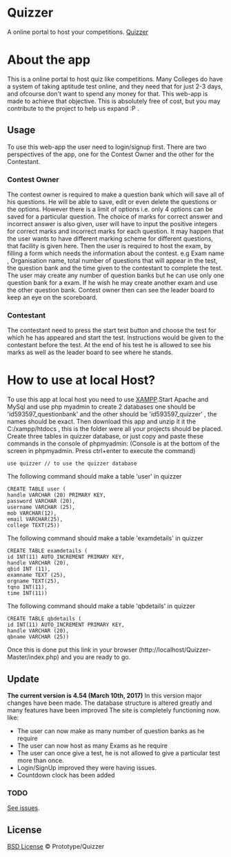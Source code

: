 # Quizzer
A online portal to host your competitions.
[Quizzer](https://wagh.000webhostapp.com/index.php)

# About the app
This is a online portal to host quiz like competitions. Many Colleges do have a system of taking aptitude test online, and they need that for just 2-3 days, and ofcourse don't want to spend any money for that. This web-app is made to achieve that objective. This is absolutely free of cost, but you may contribute to the project to help us expand :P .

## Usage
To use this web-app the user need to login/signup first.
There are two perspectives of the app, one for the Contest Owner and the other for the Contestant.

### Contest Owner
The contest owner is required to make a question bank which will save all of his questions. He will be able to save, edit or even delete the questions or the options. However there is a limit of options i.e. only 4 options can be saved for a particular question.
The choice of marks for correct answer and incorrect answer is also given, user will have to input the positive integers for correct marks and incorrect marks for each question. It may happen that the user wants to have different marking scheme for different questions, that facility is given here.
Then the user is required to host the exam, by filling a form which needs the information about the contest. e.g Exam name , Organisation name, total number of questions that will appear in the test, the question bank and the time given to the contestant to complete the test. The user may create any number of question banks but he can use only one question bank for a exam. If he wish he may create another exam and use the other question bank.
Contest owner then can see the leader board to keep an eye on the scoreboard.

### Contestant
The contestant need to press the start test button and choose the test for which he has appeared and start the test.
Instructions would be given to the contestant before the test.
At the end of his test he is allowed to see his marks as well as the leader board to see where he stands.

# How to use at local Host?
To use this app at local host you need to use [XAMPP](https://www.apachefriends.org/index.html).Start Apache and MySql and use php myadmin to create 2 databases one should be 'id593597_questionbank' and the other should be 'id593597_quizzer' , the names should be exact. Then download this app and unzip it it the C:/xampp/htdocs , this is the folder were all your projects should be placed.
Create three tables in quizzer database, or just copy and paste these commands in the console of phpmyadmin:
(Console is at the bottom of the screen in phpmyadmin. Press ctrl+enter to execute the command)

```
use quizzer // to use the quizzer database
```
The following command should make a table 'user' in quizzer
```
CREATE TABLE user (
handle VARCHAR (20) PRIMARY KEY,
password VARCHAR (20),
username VARCHAR (25),
mob VARCHAR(12),
email VARCHAR(25),
college TEXT(25))
```
The following command should make a table 'examdetails' in quizzer
```
CREATE TABLE examdetails (
id INT(11) AUTO_INCREMENT PRIMARY KEY,
handle VARCHAR (20),
qbid INT (11),
examname TEXT (25),
orgname TEXT(25),
tqno INT(11),
time INT(11))
```
The following command should make a table 'qbdetails' in quizzer
```
CREATE TABLE qbdetails (
id INT(11) AUTO_INCREMENT PRIMARY KEY,
handle VARCHAR (20),
qbname VARCHAR (25))
```
Once this is done put this link in your browser (http://localhost/Quizzer-Master/index.php) and you are ready to go.


## Update 
**The current version is 4.54 (March 10th, 2017)**
In this version major changes have been made. The database structure is altered greatly and many features have been improved
The site is completely functioning now.
like:
- The user can now make as many number of question banks as he require
- The user can now host as many Exams as he require
- The user can once give a test, he is not allowed to give a particular test more than once.
- Login/SignUp improved they were having issues.
- Countdown clock has been added 

### TODO
[See issues](https://github.com/Nikhil-Wagh/Quizer/issues).

## License
[BSD License](https://opensource.org/licenses/BSD-3-Clause) © Prototype/Quizzer

